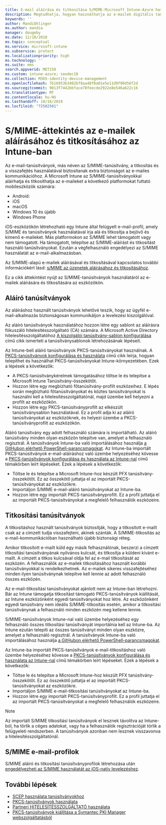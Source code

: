 ```yaml
---
title: E-mail aláírása és titkosítása S/MIME-Microsoft Intune-Azure használatával | Microsoft Docs
description: Megtudhatja, hogyan használhatja az e-mailek digitális tanúsítványait Microsoft Intune az e-mailek eszközökön való aláírására és titkosítására. Ezeket a tanúsítványokat nevezzük S/MIME-nek, és az eszköz konfigurációs profiljaival vannak konfigurálva. Az aláírási és titkosítási tanúsítványok PKCS vagy privát tanúsítványokat használnak, és a tanúsítványokat egy összekötő használatával importálják.
keywords: ''
author: MandiOhlinger
ms.author: mandia
manager: dougeby
ms.date: 12/10/2018
ms.topic: conceptual
ms.service: microsoft-intune
ms.subservice: protect
ms.localizationpriority: high
ms.technology: ''
ms.suite: ems
search.appverid: MET150
ms.custom: intune-azure; seodec18
ms.collection: M365-identity-device-management
ms.openlocfilehash: 7b16953b3402bf8aa48f0a01e5e11d9f90d56f2d
ms.sourcegitcommit: 9013f7442bbface78feecde2922e8e546a622c16
ms.translationtype: MT
ms.contentlocale: hu-HU
ms.lasthandoff: 10/16/2019
ms.locfileid: "72502501"
---
```

# <a name="smime-overview-to-sign-and-encrypt-email-in-intune"></a>S/MIME-áttekintés az e-mailek aláírásához és titkosításához az Intune-ban

Az e-mail-tanúsítványok, más néven az S/MIME-tanúsítvány, a titkosítás és a visszafejtés használatával biztosítanak extra biztonságot az e-mailes kommunikációhoz. A Microsoft Intune az S/MIME-tanúsítványokkal aláírhatja és titkosíthatja az e-maileket a következő platformokat futtató mobileszközök számára:

- Android:
- iOS
- macOS
- Windows 10 és újabb
- Windows Phone

iOS-eszközökön létrehozható egy Intune által felügyelt e-mail-profil, amely S/MIME és tanúsítványok használatával írja alá és titkosítja a bejövő és kimenő e-maileket. Más platformokon az S/MIME lehet támogatott vagy nem támogatott. Ha támogatott, telepítse az S/MIME-aláírást és titkosítást használó tanúsítványokat. Ezután a végfelhasználó engedélyezi az S/MIME használatát az e-mail-alkalmazásban.

Az S/MIME-alapú e-mailek aláírásával és titkosításával kapcsolatos további információkért lásd: [s/MIME az üzenetek aláírásához és titkosításához](https://docs.microsoft.com/Exchange/policy-and-compliance/smime).

Ez a cikk áttekintést nyújt az S/MIME-tanúsítványok használatáról az e-mailek aláírására és titkosítására az eszközökön.

## <a name="signing-certificates"></a>Aláíró tanúsítványok

Az aláíráshoz használt tanúsítványok lehetővé teszik, hogy az ügyfél e-mail-alkalmazás biztonságosan kommunikáljon a levelezési kiszolgálóval.

Az aláíró tanúsítványok használatához hozzon létre egy sablont az aláírásra fókuszáló hitelesítésszolgáltató (CA) számára. A Microsoft Active Directory hitelesítésszolgáltatóhoz [A kiszolgálói tanúsítvány-sablon konfigurálása](https://docs.microsoft.com/windows-server/networking/core-network-guide/cncg/server-certs/configure-the-server-certificate-template) című cikk ismerteti a tanúsítványsablonok létrehozásának lépéseit.

Az Intune-beli aláíró tanúsítványok PKCS-tanúsítványokat használnak. A [PKCS-tanúsítványok konfigurálása és használata](certficates-pfx-configure.md) című cikk leírja, hogyan telepíthet és használhat PKCS-tanúsítványokat Intune-környezetében. Ezek a lépések a következők:

- A PKCS-tanúsítványkérelmek támogatásához töltse le és telepítse a Microsoft Intune Tanúsítvány-összekötőt.
- Hozzon létre egy megbízható főtanúsítvány-profilt eszközeihez. E lépés során megbízható főtanúsítványokat és köztes tanúsítványokat is használni kell a hitelesítésszolgáltatónál, majd üzembe kell helyezni a profilt az eszközökön.
- Hozzon létre egy PKCS-tanúsítványprofilt az elkészült tanúsítványsablon használatával. Ez a profil adja ki az aláíró tanúsítványokat az eszközöknek, és helyezi üzembe a PKCS-tanúsítványprofilt az eszközökön.

Aláíró tanúsítvány egy adott felhasználó számára is importálható. Az aláíró tanúsítvány minden olyan eszközön telepítve van, amelyet a felhasználó regisztrál. A tanúsítványok Intune-ba való importálásához használja [a GitHubon elérhető PowerShell-parancsmagokat](https://github.com/Microsoft/Intune-Resource-Access). Az Intune-ba importált PKCS-tanúsítványok e-mail-aláíráshoz való üzembe helyezéséhez kövesse a [PKCS-tanúsítványok konfigurálása és használata az Intune-nal](certficates-pfx-configure.md) című témakörben leírt lépéseket. Ezek a lépések a következők:

- Töltse le és telepítse a Microsoft Intune-hoz készült PFX tanúsítvány-összekötőt. Ez az összekötő juttatja el az importált PKCS-tanúsítványokat az eszközökre.
- Importáljon S/MIME e-mail-aláíró tanúsítványokat az Intune-ba.
- Hozzon létre egy importált PKCS-tanúsítványprofilt. Ez a profil juttatja el az importált PKCS-tanúsítványokat a megfelelő felhasználók eszközeire.

## <a name="encryption-certificates"></a>Titkosítási tanúsítványok

A titkosításhoz használt tanúsítványok biztosítják, hogy a titkosított e-mailt csak az a címzett tudja visszafejteni, akinek szánták. A S/MIME-titkosítás az e-mail-kommunikációban használható újabb biztonsági réteg.

Amikor titkosított e-mailt küld egy másik felhasználónak, beszerzi a címzett titkosítási tanúsítványának nyilvános kulcsát, és titkosítja a küldeni kívánt e-mailt. A címzett a titkos kulcsával oldja fel az e-mail titkosítását az eszközén. A felhasználók az e-mailek titkosításához használt korábbi tanúsítványokkal is rendelkezhetnek. Az e-mailek sikeres visszafejtéséhez minden ilyen tanúsítványnak telepítve kell lennie az adott felhasználó összes eszközén.

Az e-mail-titkosítási tanúsítványokat ajánlott nem az Intune-ban létrehozni. Bár az Intune támogatja titkosítást támogató PKCS-tanúsítványok kiállítását, az Intune eszközönként egyedi tanúsítványokat hoz létre. Az eszközönként egyedi tanúsítvány nem ideális S/MIME-titkosítás esetén, amikor a titkosítási tanúsítványnak a felhasználó minden eszközén meg kellene lennie.

S/MIME-tanúsítványok Intune-nal való üzembe helyezéséhez egy felhasználó összes titkosítási tanúsítványát importálnia kell az Intune-ba. Az Intune ezután telepíti az összes tanúsítványt minden olyan eszközre, amelyet a felhasználó regisztrál. A tanúsítványok Intune-ba való importálásához használja [a GitHubon elérhető PowerShell-parancsmagokat](https://github.com/Microsoft/Intune-Resource-Access).

Az Intune-ba importált PKCS-tanúsítványok e-mail-titkosításhoz való üzembe helyezéséhez kövesse a [PKCS-tanúsítványok konfigurálása és használata az Intune-nal](certficates-pfx-configure.md) című témakörben leírt lépéseket. Ezek a lépések a következők:

- Töltse le és telepítse a Microsoft Intune-hoz készült PFX tanúsítvány-összekötőt. Ez az összekötő juttatja el az importált PKCS-tanúsítványokat az eszközökre.
- Importáljon S/MIME e-mail-titkosítási tanúsítványokat az Intune-ba.
- Hozzon létre egy importált PKCS-tanúsítványprofilt. Ez a profil juttatja el az importált PKCS-tanúsítványokat a megfelelő felhasználók eszközeire.

 > [!NOTE]
 > Az importált S/MIME titkosítási tanúsítványok el lesznek távolítva az Intune-ból, ha törlik a céges adatokat, vagy ha a felhasználók regisztrációját törlik a felügyeleti rendszerben. A tanúsítványok azonban nem lesznek visszavonva a hitelesítésszolgáltatónál.

## <a name="smime-email-profiles"></a>S/MIME e-mail-profilok

S/MIME aláíró és titkosítási tanúsítványprofilok létrehozása után [engedélyezheti az S/MIME használatát az iOS-natív levelezéshez](../configuration/email-settings-ios.md).

## <a name="next-steps"></a>További lépések

- [SCEP használata tanúsítványokhoz](certificates-scep-configure.md)
- [PKCS-tanúsítványok használata](certficates-pfx-configure.md)
- [Partneri HITELESÍTÉSSZOLGÁLTATÓ használata](certificate-authority-add-scep-overview.md)
- [PKCS-tanúsítványok kiállítása a Symantec PKI Manager webszolgáltatásból](certificates-digicert-configure.md)
